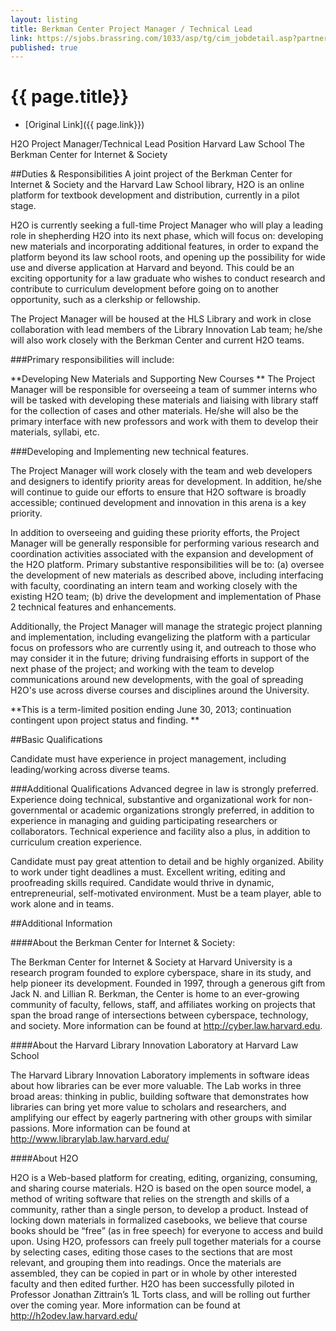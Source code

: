 ```yaml
---
layout: listing
title: Berkman Center Project Manager / Technical Lead
link: https://sjobs.brassring.com/1033/asp/tg/cim_jobdetail.asp?partnerID=25240&siteID=5341&AReq=26463BR&ei=ODigT9WvAYHpggetpbDhDQ&usg=AFQjCNGwvgV8sxK_e05G1XAx5aDupTjgiQ
published: true
---
```



# {{ page.title}}

* [Original Link]({{ page.link}})


H2O Project Manager/Technical Lead Position
Harvard Law School
The Berkman Center for Internet & Society


##Duties & Responsibilities
A joint project of the Berkman Center for Internet & Society and the Harvard Law School library, H2O is an online platform for textbook development and distribution, currently in a pilot stage.

H2O is currently seeking a full-time Project Manager who will play a leading role in shepherding H2O into its next phase, which will focus on: developing new materials and incorporating additional features, in order to expand the platform beyond its law school roots, and opening up the possibility for wide use and diverse application at Harvard and beyond. This could be an exciting opportunity for a law graduate who wishes to conduct research and contribute to curriculum development before going on to another opportunity, such as a clerkship or fellowship.

The Project Manager will be housed at the HLS Library and work in close collaboration with lead members of the Library Innovation Lab team; he/she will also work closely with the Berkman Center and current H2O teams.

###Primary responsibilities will include:

**Developing New Materials and Supporting New Courses
**
The Project Manager will be responsible for overseeing a team of summer interns who will be tasked with developing these materials and liaising with library staff for the collection of cases and other materials. He/she will also be the primary interface with new professors and work with them to develop their materials, syllabi, etc.

 

###Developing and Implementing new technical features.

The Project Manager will work closely with the team and web developers and designers to identify priority areas for development. In addition, he/she will continue to guide our efforts to ensure that H2O software is broadly accessible; continued development and innovation in this arena is a key priority.

In addition to overseeing and guiding these priority efforts, the Project Manager will be generally responsible for performing various research and coordination activities associated with the expansion and development of the H2O platform.   Primary substantive responsibilities will be to: (a) oversee the development of new materials as described above, including interfacing with faculty, coordinating an intern team and working closely with the existing H2O team; (b) drive the development and implementation of Phase 2 technical features and enhancements.

Additionally, the Project Manager will manage the strategic project planning and implementation, including evangelizing the platform with a particular focus on professors who are currently using it, and outreach to those who may consider it in the future; driving fundraising efforts in support of the next phase of the project; and working with the team to develop communications around new developments, with the goal of spreading H2O's use across diverse courses and disciplines around the University.

 

**This is a term-limited position ending June 30, 2013; continuation contingent upon project status and finding.
 **

##Basic Qualifications

Candidate must have experience in project management, including leading/working across diverse teams.
 

###Additional Qualifications
Advanced degree in law is strongly preferred.  Experience doing technical, substantive and organizational work for non-governmental or academic organizations strongly preferred, in addition to experience in managing and guiding participating researchers or collaborators.  Technical experience and facility also a plus, in addition to curriculum creation experience.


Candidate must pay great attention to detail and be highly organized.  Ability to work under tight deadlines a must.  Excellent writing, editing and proofreading skills required. Candidate would thrive in dynamic, entrepreneurial, self-motivated environment. Must be a team player, able to work alone and in teams.

 

##Additional Information
 

####About the Berkman Center for Internet & Society:

The Berkman Center for Internet & Society at Harvard University is a research program founded to explore cyberspace, share in its study, and help pioneer its development. Founded in 1997, through a generous gift from Jack N. and Lillian R. Berkman, the Center is home to an ever-growing community of faculty, fellows, staff, and affiliates working on projects that span the broad range of intersections between cyberspace, technology, and society. More information can be found at <http://cyber.law.harvard.edu>.

####About the Harvard Library Innovation Laboratory at Harvard Law School

The Harvard Library Innovation Laboratory implements in software ideas about how libraries can be ever more valuable. The Lab works in three broad areas: thinking in public, building software that demonstrates how libraries can bring yet more value to scholars and researchers, and amplifying our effect by eagerly partnering with other groups with similar passions. More information can be found at <http://www.librarylab.law.harvard.edu/>

####About H2O

H2O is a Web-based platform for creating, editing, organizing, consuming, and sharing course materials. H2O is based on the open source model, a method of writing software that relies on the strength and skills of a community, rather than a single person, to develop a product. Instead of locking down materials in formalized casebooks, we believe that course books should be “free” (as in free speech) for everyone to access and build upon. Using H2O, professors can freely pull together materials for a course by selecting cases, editing those cases to the sections that are most relevant, and grouping them into readings. Once the materials are assembled, they can be copied in part or in whole by other interested faculty and then edited further.  H2O has been successfully piloted in Professor Jonathan Zittrain’s 1L Torts class, and will be rolling out further over the coming year. More information can be found at <http://h2odev.law.harvard.edu/>